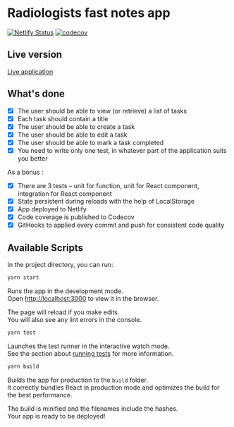 # Radiologists fast notes app

[![Netlify Status](https://api.netlify.com/api/v1/badges/54b0aaf5-33e4-4df7-abf3-81b76dd5e16f/deploy-status)](https://app.netlify.com/sites/pavelklochkov-to-do/deploys)
[![codecov](https://codecov.io/gh/ckomop0x/react-redux-ts-todo/branch/master/graph/badge.svg?token=73DLVPDSY1)](https://codecov.io/gh/ckomop0x/react-redux-ts-todo)

## Live version

[Live application](https://todo.ckomop0x.me)

## What's done

- [x] The user should be able to view (or retrieve) a list of tasks
- [x] Each task should contain a title
- [x] The user should be able to create a task
- [x] The user should be able to edit a task
- [x] The user should be able to mark a task completed
- [x] You need to write only one test, in whatever part of the application suits you better

As a bonus :

- [x] There are 3 tests – unit for function, unit for React component, integration for React component
- [x] State persistent during reloads with the help of LocalStorage
- [x] App deployed to Netlify
- [x] Code coverage is published to Codecov
- [x] GitHooks to applied every commit and push for consistent code quality

## Available Scripts

In the project directory, you can run:

```bash
yarn start
```

Runs the app in the development mode.\
Open [http://localhost:3000](http://localhost:3000) to view it in the browser.

The page will reload if you make edits.\
You will also see any lint errors in the console.

```bash
yarn test
```

Launches the test runner in the interactive watch mode.\
See the section about [running tests](https://facebook.github.io/create-react-app/docs/running-tests) for more information.

```bash
yarn build
```

Builds the app for production to the `build` folder.\
It correctly bundles React in production mode and optimizes the build for the best performance.

The build is minified and the filenames include the hashes.\
Your app is ready to be deployed!
